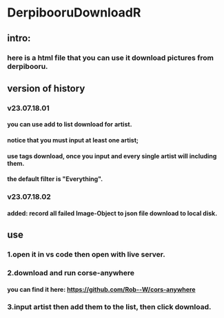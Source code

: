 # DerpibooruDownloadR
## intro:
### here is a html file that you can use it download pictures from derpibooru.
## version of history
### v23.07.18.01
#### you can use add to list download for artist.
#### notice that you must input at least one artist;
#### use tags download, once you input and every single artist will including them.
#### the default filter is "Everything".

### v23.07.18.02
#### added: record all failed Image-Object to json file download to local disk.


## use
### 1.open it in vs code then open with live server.
### 2.download and run corse-anywhere
#### you can find it here: https://github.com/Rob--W/cors-anywhere
### 3.input artist then add them to the list, then click download.
